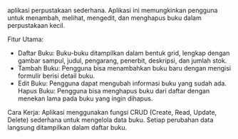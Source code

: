 
aplikasi perpustakaan sederhana. Aplikasi ini memungkinkan pengguna untuk menambah, melihat, mengedit, dan menghapus buku dalam perpustakaan kecil.

Fitur Utama:
- Daftar Buku: Buku-buku ditampilkan dalam bentuk grid, lengkap dengan gambar sampul, judul, pengarang, penerbit, deskripsi, dan jumlah stok.
- Tambah Buku: Pengguna bisa menambahkan buku baru dengan mengisi formulir berisi detail buku.
- Edit Buku: Pengguna dapat mengubah informasi buku yang sudah ada.
Hapus Buku: Pengguna bisa menghapus buku dari daftar dengan menekan lama pada buku yang ingin dihapus.

Cara Kerja:
Aplikasi menggunakan fungsi CRUD (Create, Read, Update, Delete) sederhana untuk mengelola data buku. Setiap perubahan data langsung ditampilkan dalam daftar buku.
